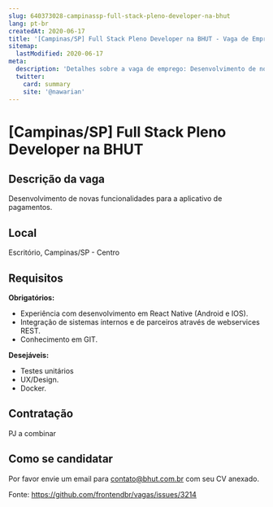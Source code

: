 ```yaml
---
slug: 640373028-campinassp-full-stack-pleno-developer-na-bhut
lang: pt-br
createdAt: 2020-06-17
title: '[Campinas/SP] Full Stack Pleno Developer na BHUT - Vaga de Emprego'
sitemap:
  lastModified: 2020-06-17
meta:
  description: 'Detalhes sobre a vaga de emprego: Desenvolvimento de novas funcionalidades para a aplicativo de pagamentos.'
  twitter:
    card: summary
    site: '@nawarian'
---
```


# [Campinas/SP] Full Stack Pleno Developer na BHUT

## Descrição da vaga

Desenvolvimento de novas funcionalidades para a aplicativo de pagamentos.

## Local

Escritório, Campinas/SP - Centro

## Requisitos

**Obrigatórios:**
- Experiência com desenvolvimento em React Native (Android e IOS).
- Integração de sistemas internos e de parceiros através de webservices REST.
- Conhecimento em GIT.

**Desejáveis:**
- Testes unitários
- UX/Design.
- Docker.

## Contratação

PJ a combinar

## Como se candidatar

Por favor envie um email para contato@bhut.com.br com seu CV anexado.

Fonte: https://github.com/frontendbr/vagas/issues/3214